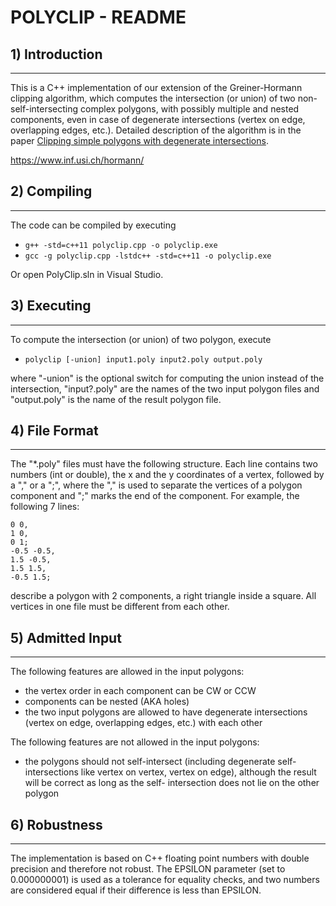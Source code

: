# POLYCLIP - README



## 1) Introduction
---------------

This is a C++ implementation of our extension of the
Greiner-Hormann clipping algorithm, which computes the
intersection (or union) of two non-self-intersecting complex
polygons, with possibly multiple and nested components, even in
case of degenerate intersections (vertex on edge, overlapping
edges, etc.). 
Detailed description of the algorithm is in the paper 
[Clipping simple polygons with degenerate intersections](https://www.inf.usi.ch/hormann/papers/Foster.2019.CSP.pdf).

https://www.inf.usi.ch/hormann/


## 2) Compiling
------------

The code can be compiled by executing

- `g++ -std=c++11 polyclip.cpp -o polyclip.exe`
- `gcc -g polyclip.cpp -lstdc++ -std=c++11 -o polyclip.exe`

Or open PolyClip.sln in Visual Studio.

## 3) Executing
------------

To compute the intersection (or union) of two polygon, execute

- `polyclip [-union] input1.poly input2.poly output.poly`

where "-union" is the optional switch for computing the union
instead of the intersection, "input?.poly" are the names of the
two input polygon files and "output.poly" is the name of the
result polygon file.


## 4) File Format
--------------

The "*.poly" files must have the following structure. Each line
contains two numbers (int or double), the x and the y coordinates
of a vertex, followed by a "," or a ";", where the "," is used to
separate the vertices of a polygon component and ";" marks the end
of the component. For example, the following 7 lines:

~~~~
0 0,  
1 0,  
0 1;  
-0.5 -0.5,  
1.5 -0.5,  
1.5 1.5,  
-0.5 1.5;
~~~~

describe a polygon with 2 components, a right triangle inside a
square. All vertices in one file must be different from each
other.


## 5) Admitted Input
-----------------

The following features are allowed in the input polygons:

- the vertex order in each component can be CW or CCW
- components can be nested (AKA holes)
- the two input polygons are allowed to have degenerate
  intersections (vertex on edge, overlapping edges, etc.)
  with each other

The following features are not allowed in the input polygons:

- the polygons should not self-intersect (including degenerate
  self-intersections like vertex on vertex, vertex on edge),
  although the result will be correct as long as the self-
  intersection does not lie on the other polygon


## 6) Robustness
-------------

The implementation is based on C++ floating point numbers with
double precision and therefore not robust. The EPSILON parameter
(set to 0.000000001) is used as a tolerance for equality checks,
and two numbers are considered equal if their difference is less
than EPSILON.

